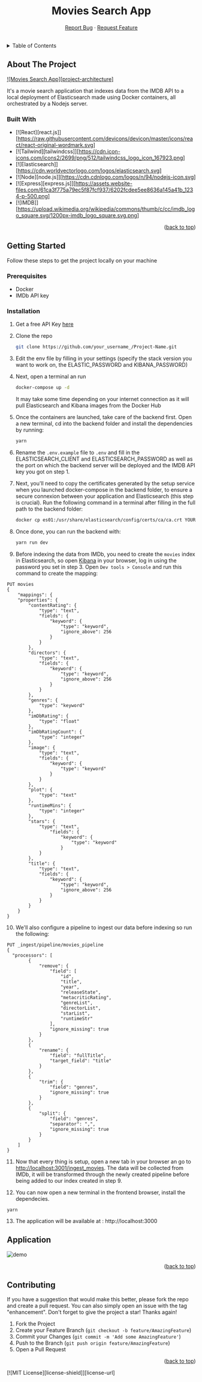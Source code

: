 <!-- PROJECT LOGO -->
<br />
<div align="center">

# Movies Search App

  <p align="center">
    <a href="https://github.com/AbdoulBaguiM/movies-search/issues/new">Report Bug</a>
    ·
    <a href="https://github.com/AbdoulBaguiM/movies-search/compare">Request Feature</a>
  </p>
</div>

<br/>

<!-- TABLE OF CONTENTS -->
<details>
  <summary>Table of Contents</summary>
  <ol>
    <li>
      <a href="#about-the-project">About The Project</a>
      <ul>
        <li><a href="#built-with">Built With</a></li>
      </ul>
    </li>
    <li>
      <a href="#getting-started">Getting Started</a>
      <ul>
        <li><a href="#prerequisites">Prerequisites</a></li>
        <li><a href="#installation">Installation</a></li>
      </ul>
    </li>
    <li><a href="#application">Application</a></li>
    <li><a href="#contributing">Contributing</a></li>
    <li><a href="#license">License</a></li>
  </ol>
</details>

<!-- ABOUT THE PROJECT -->

## About The Project

[![Movies Search App][project-architecture]]()

It's a movie search application that indexes data from the IMDB API to a local deployment of Elasticsearch made using Docker containers, all orchestrated by a Nodejs server.

### Built With

- [![React][react.js]][https://raw.githubusercontent.com/devicons/devicon/master/icons/react/react-original-wordmark.svg]
- [![Tailwind][tailwindcss]][https://cdn.icon-icons.com/icons2/2699/png/512/tailwindcss_logo_icon_167923.png]
- [![Elasticsearch]][https://cdn.worldvectorlogo.com/logos/elasticsearch.svg]
- [![Node][node.js]][https://cdn.cdnlogo.com/logos/n/94/nodejs-icon.svg]
- [![Express][express.js]][https://assets.website-files.com/61ca3f775a79ec5f87fcf937/6202fcdee5ee8636a145a41b_1234-p-500.png]
- [![IMDB]][https://upload.wikimedia.org/wikipedia/commons/thumb/c/cc/imdb_logo_square.svg/1200px-imdb_logo_square.svg.png]

<p align="right">(<a href="#readme-top">back to top</a>)</p>

<!-- GETTING STARTED -->

## Getting Started

Follow these steps to get the project locally on your machine

### Prerequisites

- Docker
- IMDb API key

### Installation

1. Get a free API Key [here](https://imdb-api.com/Identity/Account/Register)

2. Clone the repo
   ```sh
   git clone https://github.com/your_username_/Project-Name.git
   ```
3. Edit the env file by filling in your settings (specify the stack version you want to work on, the ELASTIC_PASSWORD and KIBANA_PASSWORD)

4. Next, open a terminal an run

   ```sh
   docker-compose up -d
   ```

   It may take some time depending on your internet connection as it will pull Elasticsearch and Kibana images from the Docker Hub

5. Once the containers are launched, take care of the backend first. Open a new terminal, cd into the backend folder and install the dependencies by running:

   ```sh
   yarn
   ```

6. Rename the `.env.example` file to `.env` and fill in the ELASTICSEARCH_CLIENT and ELASTICSEARCH_PASSWORD as well as the port on which the backend server will be deployed and the IMDB API key you got on step 1.

7. Next, you'll need to copy the certificates generated by the setup service when you launched docker-compose in the backend folder, to ensure a secure connexion between your application and Elasticsearch (this step is crucial). Run the following command in a terminal after filling in the full path to the backend folder:

   ```sh
   docker cp es01:/usr/share/elasticsearch/config/certs/ca/ca.crt YOUR/PATH/TO/BACKEND/FOLDER/certs
   ```

8. Once done, you can run the backend with:

   ```sh
   yarn run dev
   ```

9. Before indexing the data from IMDb, you need to create the `movies` index in Elasticsearch, so open [Kibana](http://localhost:5601) in your browser, log in using the password you set in step 3. Open `Dev tools > Console` and run this command to create the mapping:

```
PUT movies
{
    "mappings": {
    "properties": {
        "contentRating": {
            "type": "text",
            "fields": {
                "keyword": {
                    "type": "keyword",
                    "ignore_above": 256
                }
            }
        },
        "directors": {
            "type": "text",
            "fields": {
                "keyword": {
                    "type": "keyword",
                    "ignore_above": 256
                }
            }
        },
        "genres": {
            "type": "keyword"
        },
        "imDbRating": {
            "type": "float"
        },
        "imDbRatingCount": {
            "type": "integer"
        },
        "image": {
            "type": "text",
            "fields": {
                "keyword": {
                    "type": "keyword"
                }
            }
        },
        "plot": {
            "type": "text"
        },
        "runtimeMins": {
            "type": "integer"
        },
        "stars": {
            "type": "text",
                "fields": {
                    "keyword": {
                        "type": "keyword"
                    }
            }
        },
        "title": {
            "type": "text",
            "fields": {
                "keyword": {
                    "type": "keyword",
                    "ignore_above": 256
                }
            }
        }
    }
}
```

10. We'll also configure a pipeline to ingest our data before indexing so run the following:

```
PUT _ingest/pipeline/movies_pipeline
{
  "processors": [
        {
            "remove": {
                "field": [
                    "id",
                    "title",
                    "year",
                    "releaseState",
                    "metacriticRating",
                    "genreList",
                    "directorList",
                    "starList",
                    "runtimeStr"
                ],
                "ignore_missing": true
            }
        },
        {
            "rename": {
                "field": "fullTitle",
                "target_field": "title"
            }
        },
        {
            "trim": {
                "field": "genres",
                "ignore_missing": true
            }
        },
        {
            "split": {
                "field": "genres",
                "separator": ",",
                "ignore_missing": true
            }
        }
    ]
}
```

11. Now that every thing is setup, open a new tab in your browser an go to [http://localhost:3001/ingest_movies](http://localhost:3001/ingest_movies). The data will be collected from IMDb, it will be transformed through the newly created pipeline before being added to our index created in step 9.

12. You can now open a new terminal in the frontend browser, install the dependecies.

```
yarn
```

13. The application will be available at : http://localhost:3000

## Application

![demo]()

<p align="right">(<a href="#readme-top">back to top</a>)</p>

<!-- CONTRIBUTING -->

## Contributing

If you have a suggestion that would make this better, please fork the repo and create a pull request. You can also simply open an issue with the tag "enhancement".
Don't forget to give the project a star! Thanks again!

1. Fork the Project
2. Create your Feature Branch (`git checkout -b feature/AmazingFeature`)
3. Commit your Changes (`git commit -m 'Add some AmazingFeature'`)
4. Push to the Branch (`git push origin feature/AmazingFeature`)
5. Open a Pull Request

<p align="right">(<a href="#readme-top">back to top</a>)</p>

[![MIT License][license-shield]][license-url]
